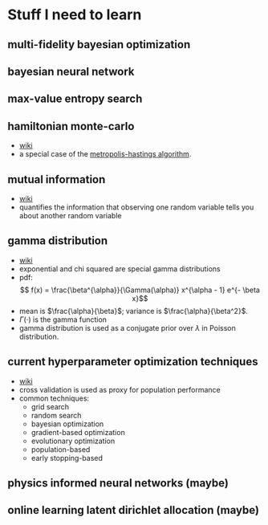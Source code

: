# Stuff I need to learn

## multi-fidelity bayesian optimization

## bayesian neural network

## max-value entropy search

## hamiltonian monte-carlo

- [wiki](https://en.wikipedia.org/wiki/Hamiltonian_Monte_Carlo)
- a special case of the [metropolis-hastings algorithm](https://en.wikipedia.org/wiki/Metropolis%E2%80%93Hastings_algorithm).

## mutual information

- [wiki](https://en.wikipedia.org/wiki/Mutual_information)
- quantifies the information that observing one random variable tells you about another random variable

## gamma distribution

- [wiki](https://en.wikipedia.org/wiki/Gamma_distribution)
- exponential and chi squared are special gamma distributions
- pdf: 
	$$ f(x) = \frac{\beta^{\alpha}}{\Gamma(\alpha)} x^{\alpha - 1} e^{- \beta x}$$
- mean is $\frac{\alpha}{\beta}$; variance is $\frac{\alpha}{\beta^2}$.
- $\Gamma(\cdot)$ is the gamma function
- gamma distribution is used as a conjugate prior over $\lambda$ in Poisson distribution.

## current hyperparameter optimization techniques

- [wiki](https://en.wikipedia.org/wiki/Hyperparameter_optimization)
- cross validation is used as proxy for population performance
- common techniques:
	- grid search
	- random search
	- bayesian optimization
	- gradient-based optimization
	- evolutionary optimization
	- population-based
	- early stopping-based

## physics informed neural networks (maybe)

## online learning latent dirichlet allocation (maybe)